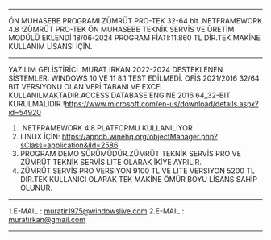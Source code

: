 **********************************************************************************************************************************
ÖN MUHASEBE PROGRAMI ZÜMRÜT PRO-TEK  32-64 bit .NETFRAMEWORK 4.8 :ZÜMRÜT PRO-TEK ÖN MUHASEBE  TEKNİK SERVİS VE ÜRETİM MODÜLÜ EKLENDİ  18/06-2024
PROGRAM FİATI:11.860 TL DİR.TEK MAKİNE KULLANIM LİSANSI İÇİN.
**********************************************************************************************************************************
YAZILIM GELİŞTİRİCİ :MURAT IRKAN 2022-2024  DESTEKLENEN SİSTEMLER: WINDOWS 10 VE 11 8.1 TEST EDİLMEDİ. 
OFİS 2021/2016 32/64 BIT VERSIYONU OLAN  VERİ TABANI VE EXCEL KULLANILMAKTADIR.ACCESS DATABASE ENGINE 2016 64_32-BIT  
KURULMALIDIR.!https://www.microsoft.com/en-us/download/details.aspx?id=54920
1. .NETFRAMEWORK 4.8 PLATFORMU KULLANILIYOR.
2. LINUX İÇİN: https://appdb.winehq.org/objectManager.php?sClass=application&iId=2586
3. PROGRAM DEMO SÜRÜMÜDÜR.ZÜMRÜT TEKNİK SERVİS PRO VE ZÜMRÜT TEKNİK SERVİS LITE OLARAK İKİYE AYRILIR.
4. ZÜMRÜT SERVİS PRO VERSIYON 9100 TL VE LITE VERSIYON 5200 TL DIR.TEK KULLANICI OLARAK TEK MAKİNE ÖMÜR BOYU LİSANS SAHİP OLUNUR.
**********************************************************************************************************************************
1.E-MAIL : muratir1975@windowslive.com
2.E-MAIL : muratirkan@gmail.com
___________________________________________________



